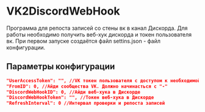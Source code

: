 # VK2DiscordWebHook
Программа для репоста записей со стены вк в канал Дискорда. Для работы необходимо получить веб-хук дискорда и токен пользователя вк.
При первом запуске создаётся файл settins.json - файл конфигурации.
## Параметры конфигурации 
```json
"UserAccessToken": "", //VK токен пользователя с доступом к необходимой группе. Можно получить здесь https://vkhost.github.io
"FromID": 0, //Айди сообщества VK. Должно начинасться с "-"
"DiscordWebHookID": 0, //Айди веб-хука в Дискорде
"DiscordWebHookToken": "", //Токен веб-хука в Дискорде
"RefreshInterval": 0 //Интервал проверки и репоста записей
```
